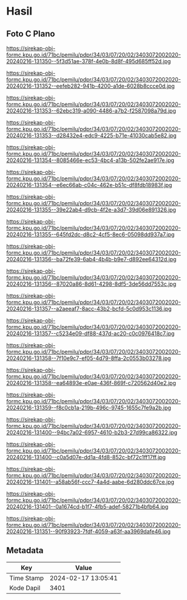 # Hasil

## Foto C Plano

https://sirekap-obj-formc.kpu.go.id/71bc/pemilu/pdpr/34/03/07/20/02/3403072002020-20240216-131350--5f3d51ae-378f-4e0b-8d8f-495d685ff52d.jpg

https://sirekap-obj-formc.kpu.go.id/71bc/pemilu/pdpr/34/03/07/20/02/3403072002020-20240216-131352--eefeb282-941b-4200-a1de-6028b8ccce0d.jpg

https://sirekap-obj-formc.kpu.go.id/71bc/pemilu/pdpr/34/03/07/20/02/3403072002020-20240216-131353--62ebc319-a090-4486-a7b2-f2587098a79d.jpg

https://sirekap-obj-formc.kpu.go.id/71bc/pemilu/pdpr/34/03/07/20/02/3403072002020-20240216-131353--d28432e4-edc9-4225-b71e-41030cab5e82.jpg

https://sirekap-obj-formc.kpu.go.id/71bc/pemilu/pdpr/34/03/07/20/02/3403072002020-20240216-131354--8085466e-ec53-4bc4-a13b-502fe2ae917e.jpg

https://sirekap-obj-formc.kpu.go.id/71bc/pemilu/pdpr/34/03/07/20/02/3403072002020-20240216-131354--e6ec66ab-c04c-462e-b51c-df8fdb18983f.jpg

https://sirekap-obj-formc.kpu.go.id/71bc/pemilu/pdpr/34/03/07/20/02/3403072002020-20240216-131355--39e22ab4-d9cb-4f2e-a3d7-39d06e891326.jpg

https://sirekap-obj-formc.kpu.go.id/71bc/pemilu/pdpr/34/03/07/20/02/3403072002020-20240216-131355--645fd2dc-d8c2-4cf5-8ec6-05098dd937a7.jpg

https://sirekap-obj-formc.kpu.go.id/71bc/pemilu/pdpr/34/03/07/20/02/3403072002020-20240216-131356--ba72fe39-6ab4-4b4b-b9e7-d892ee64312d.jpg

https://sirekap-obj-formc.kpu.go.id/71bc/pemilu/pdpr/34/03/07/20/02/3403072002020-20240216-131356--87020a86-8d61-4298-8df5-3de56dd7553c.jpg

https://sirekap-obj-formc.kpu.go.id/71bc/pemilu/pdpr/34/03/07/20/02/3403072002020-20240216-131357--a2aeeaf7-8acc-43b2-bcfd-5c0d953c1136.jpg

https://sirekap-obj-formc.kpu.go.id/71bc/pemilu/pdpr/34/03/07/20/02/3403072002020-20240216-131357--c5234e09-df88-437d-ac20-c0c0976418c7.jpg

https://sirekap-obj-formc.kpu.go.id/71bc/pemilu/pdpr/34/03/07/20/02/3403072002020-20240216-131358--7f10e9c7-ef05-4d79-8ffa-2c0553b03278.jpg

https://sirekap-obj-formc.kpu.go.id/71bc/pemilu/pdpr/34/03/07/20/02/3403072002020-20240216-131358--ea64893e-e0ae-436f-869f-c720562d40e2.jpg

https://sirekap-obj-formc.kpu.go.id/71bc/pemilu/pdpr/34/03/07/20/02/3403072002020-20240216-131359--f8c0cb1a-219b-496c-9745-1655c7fe9a2b.jpg

https://sirekap-obj-formc.kpu.go.id/71bc/pemilu/pdpr/34/03/07/20/02/3403072002020-20240216-131400--94bc7a02-6957-4610-b2b3-27d99ca86322.jpg

https://sirekap-obj-formc.kpu.go.id/71bc/pemilu/pdpr/34/03/07/20/02/3403072002020-20240216-131400--c0a5d07e-dd1a-4fd8-852c-bf72c1ff17ff.jpg

https://sirekap-obj-formc.kpu.go.id/71bc/pemilu/pdpr/34/03/07/20/02/3403072002020-20240216-131401--a58ab56f-ccc7-4a4d-aabe-6d280ddc67ce.jpg

https://sirekap-obj-formc.kpu.go.id/71bc/pemilu/pdpr/34/03/07/20/02/3403072002020-20240216-131401--0a1674cd-b1f7-4fb5-adef-58271b4bfb64.jpg

https://sirekap-obj-formc.kpu.go.id/71bc/pemilu/pdpr/34/03/07/20/02/3403072002020-20240216-131351--90f93923-7fdf-4059-a63f-aa3969dafe46.jpg


## Metadata

| Key        | Value               |
| ---------- | ------------------- |
| Time Stamp | 2024-02-17 13:05:41 |
| Kode Dapil | 3401                |



